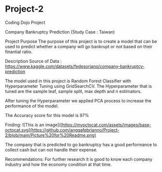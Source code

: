 # Project-2
Coding Dojo Project

Company Bankruptcy Prediction (Study Case : Taiwan)

Project Purpose
The purpose of this project is to create a model that can be used to predict whether a company will go bankrupt or not based on their finantial ratio.

Description
Source of Data : https://www.kaggle.com/datasets/fedesoriano/company-bankruptcy-prediction

The model used in this project is Random Forest Classifier with Hyperparameter Tuning using GridSearchCV.
The Hyperparameter that is tuned are the sample leaf, sample split, max depth and n estimators.

After tuning the Hyperparameter we applied PCA process to increase the performance of the model.

The Accuracy score for this model is 97%

Finding:
![This is an image]([https://myoctocat.com/assets/images/base-octocat.svg](https://github.com/anggafebrianno/Project-2/blob/main/Picture%20for%20Readme.png)

The company that is predicted to go bankruptcy has a good performance to collect cash but can not handle their expense.

Recommendations:
For further research it is good to know each company industry and how the economy condition at that time. 
